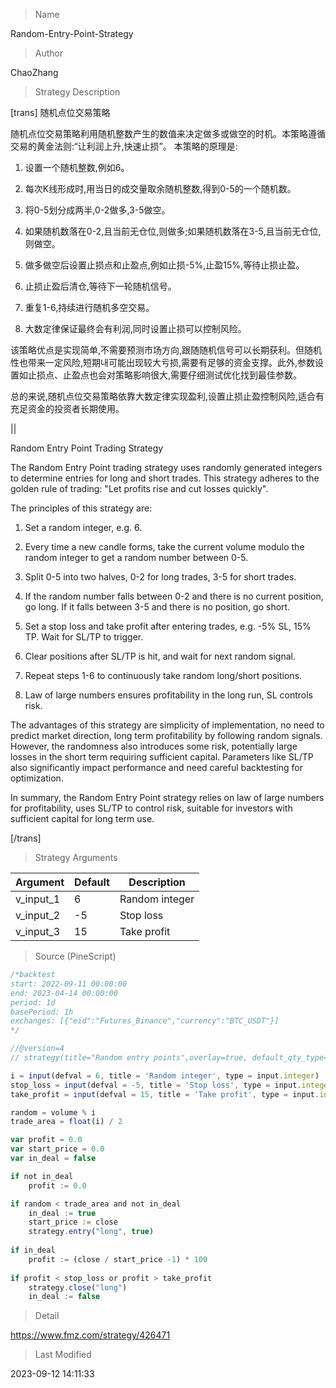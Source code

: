 
> Name

Random-Entry-Point-Strategy

> Author

ChaoZhang

> Strategy Description



[trans]
随机点位交易策略

随机点位交易策略利用随机整数产生的数值来决定做多或做空的时机。本策略遵循交易的黄金法则:“让利润上升,快速止损”。
本策略的原理是:

1. 设置一个随机整数,例如6。

2. 每次K线形成时,用当日的成交量取余随机整数,得到0-5的一个随机数。 

3. 将0-5划分成两半,0-2做多,3-5做空。

4. 如果随机数落在0-2,且当前无仓位,则做多;如果随机数落在3-5,且当前无仓位,则做空。

5. 做多做空后设置止损点和止盈点,例如止损-5%,止盈15%,等待止损止盈。

6. 止损止盈后清仓,等待下一轮随机信号。

7. 重复1-6,持续进行随机多空交易。

8. 大数定律保证最终会有利润,同时设置止损可以控制风险。

该策略优点是实现简单,不需要预测市场方向,跟随随机信号可以长期获利。但随机性也带来一定风险,短期내可能出现较大亏损,需要有足够的资金支撑。此外,参数设置如止损点、止盈点也会对策略影响很大,需要仔细测试优化找到最佳参数。

总的来说,随机点位交易策略依靠大数定律实现盈利,设置止损止盈控制风险,适合有充足资金的投资者长期使用。

||

Random Entry Point Trading Strategy

The Random Entry Point trading strategy uses randomly generated integers to determine entries for long and short trades. This strategy adheres to the golden rule of trading: "Let profits rise and cut losses quickly". 

The principles of this strategy are:

1. Set a random integer, e.g. 6. 

2. Every time a new candle forms, take the current volume modulo the random integer to get a random number between 0-5.

3. Split 0-5 into two halves, 0-2 for long trades, 3-5 for short trades. 

4. If the random number falls between 0-2 and there is no current position, go long. If it falls between 3-5 and there is no position, go short.

5. Set a stop loss and take profit after entering trades, e.g. -5% SL, 15% TP. Wait for SL/TP to trigger.

6. Clear positions after SL/TP is hit, and wait for next random signal. 

7. Repeat steps 1-6 to continuously take random long/short positions.

8. Law of large numbers ensures profitability in the long run, SL controls risk.

The advantages of this strategy are simplicity of implementation, no need to predict market direction, long term profitability by following random signals. However, the randomness also introduces some risk, potentially large losses in the short term requiring sufficient capital. Parameters like SL/TP also significantly impact performance and need careful backtesting for optimization.

In summary, the Random Entry Point strategy relies on law of large numbers for profitability, uses SL/TP to control risk, suitable for investors with sufficient capital for long term use.

[/trans]

> Strategy Arguments



|Argument|Default|Description|
|----|----|----|
|v_input_1|6|Random integer|
|v_input_2|-5|Stop loss|
|v_input_3|15|Take profit|


> Source (PineScript)

``` javascript
/*backtest
start: 2022-09-11 00:00:00
end: 2023-04-14 00:00:00
period: 1d
basePeriod: 1h
exchanges: [{"eid":"Futures_Binance","currency":"BTC_USDT"}]
*/

//@version=4
// strategy(title="Random entry points",overlay=true, default_qty_type=strategy.cash, default_qty_value=500, currency="USD", initial_capital = 1000, commission_type=strategy.commission.percent, commission_value=0.07)

i = input(defval = 6, title = 'Random integer', type = input.integer)
stop_loss = input(defval = -5, title = 'Stop loss', type = input.integer)
take_profit = input(defval = 15, title = 'Take profit', type = input.integer)

random = volume % i
trade_area = float(i) / 2

var profit = 0.0
var start_price = 0.0
var in_deal = false

if not in_deal
    profit := 0.0 

if random < trade_area and not in_deal
    in_deal := true
    start_price := close
    strategy.entry("long", true)
   
if in_deal
    profit := (close / start_price -1) * 100
   
if profit < stop_loss or profit > take_profit
    strategy.close("long")
    in_deal := false
```

> Detail

https://www.fmz.com/strategy/426471

> Last Modified

2023-09-12 14:11:33
